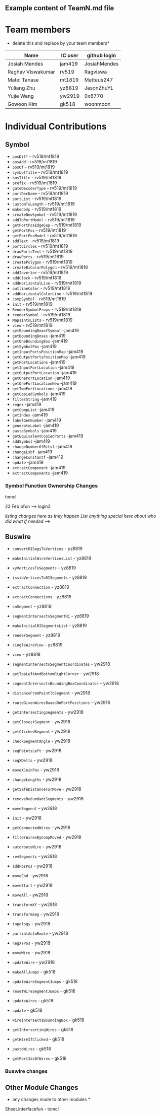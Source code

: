 
## Example content of TeamN.md file

# Team members

* delete this and replace by your team members*

| Name | IC user | github login
|------|----------|-------------
| Josiah Mendes | jam419 | JosiahMendes
| Raghav Viswakumar | rv519 | Ragviswa
| Matei Tanase | mt1819 | Matteus247
| Yuliang Zhu | yz8819 | JasonZhuYL
| Yujie Wang | yw2919 | 0x6770
| Gowoon Kim | gk518 | woonmoon

# Individual Contributions

## Symbol

- `posDiff` - rv519/mt1819
- `posAdd` - rv519/mt1819
- `posOf` - rv519/mt1819
- `symbolTitle` - rv519/mt1819
- `busTitle` - rv519/mt1819
- `prefix` - rv519/mt1819
- `gateDecoderType` - rv519/mt1819
- `portDecName` - rv519/mt1819
- `portList` - rv519/mt1819
- `customToLength` - rv519/mt1819
- `makeComp` - rv519/mt1819
- `createNewSymbol` - rv519/mt1819
- `addToPortModel` - rv519/mt1819
- `getPortPosEdgeGap` - rv519/mt1819
- `getPortPos` - rv519/mt1819
- `getPortPosModel` - rv519/mt1819
- `addText` - rv519/mt1819
- `portCircles` - rv519/mt1819
- `drawPortsText` - rv519/mt1819
- `drawPorts` - rv519/mt1819
- `createPolygon` - rv519/mt1819
- `createBiColorPolygon` - rv519/mt1819
- `addInvertor` - rv519/mt1819
- `addClock` - rv519/mt1819
- `addHorizontalLine` - rv519/mt1819
- `outlineColor` - rv519/mt1819
- `addHorizontalColorLine` - rv519/mt1819
- `compSymbol` - rv519/mt1819
- `init` - rv519/mt1819
- `RenderSymbolProps` - rv519/mt1819
- `renderSymbol` - rv519/mt1819
- `MapsIntoLists` - rv519/mt1819
- `view` - rv519/mt1819
- `getBoundingBoxofSymbol` -jam419
- `getBoundingBoxes` -jam419
- `getOneBoundingBox` -jam419
- `getSymbolPos` -jam419
- `getInputPortsPositionMap` -jam419
- `getOutputPortsPositionMap` -jam419
- `getPortLocations` -jam419
- `getInputPortLocation` -jam419
- `getOutputPortLocation` -jam419
- `getOnePortLocation` -jam419
- `getOnePortLocationNew` -jam419
- `getTwoPortLocations` -jam419
- `getCopiedSymbols` -jam419
- `filterString` -jam419
- `regex` -jam419
- `getCompList` -jam419
- `getIndex` -jam419
- `labelGenNumber` -jam419
- `generateLabel` -jam419
- `pasteSymbols` -jam419
- `getEquivalentCopiedPorts` -jam419
- `addSymbol` -jam419
- `changeNumberOfBitsf` -jam419
- `changeLsbf` -jam419
- `changeConstantf` -jam419
- `update` -jam419
- `extractComponent` -jam419
- `extractComponents` -jam419

### Symbol Function Ownership Changes

<!-- 20 Feb dfun --> tomcl

22 Feb bfun --> login2

*listing changes here as they happen*
*List anything special here about who did what if needed* -->

## Buswire

- `convertRISegsToVertices` - yz8819
- `makeInitialWireVerticesList` - yz8819
- `xyVerticesToSegments` - yz8819
- `issieVerticesToRISegments` - yz8819
- `extractConnection` - yz8819
- `extractConnections` - yz8819
- `onSegment` - yz8819
- `segmentIntersectsSegmentRI` - yz8819
- `makeInitialRISegmentsList` - yz8819
- `renderSegment` - yz8819
- `singleWireView` - yz8819
- `view` - yz8819

- `segmentIntersectsSegmentCoordinates` - yw2918
- `getTopLeftAndBottomRightCorner` - yw2918
- `segmentIntersectsBoundingBoxCoordinates` - yw2918
- `distanceFromPointToSegment` - yw2918
- `routeGivenWiresBasedOnPortPositions` - yw2918
- `getIntersectingSegments` - yw2918
- `getClosestSegment` - yw2918
- `getClickedSegment` - yw2918
- `checkSegmentAngle` - yw2918
- `segPointsLeft` - yw2918
- `segXDelta` - yw2918
- `moveXJoinPos` - yw2918
- `changeLengths` - yw2918
- `getSafeDistanceForMove` - yw2918
- `removeRedundantSegments` - yw2918
- `moveSegment` - yw2918
- `init` - yw2918
- `getConnectedWires` - yw2918
- `filterWiresByCompMoved` - yw2918
- `autorouteWire` - yw2918
- `revSegments` - yw2918
- `addPosPos` - yw2918
- `moveEnd` - yw2918
- `moveStart` - yw2918
- `moveAll` - yw2918
- `transformXY` - yw2918
- `transformSeg` - yw2918
- `topology` - yw2918
- `partialAutoRoute` - yw2918
- `negXYPos` - yw2918
- `moveWire` - yw2918
- `updateWire` - yw2918

- `makeAllJumps` - gk518
- `updateWireSegmentJumps` - gk518
- `resetWireSegmentJumps` - gk518
- `updateWires` - gk518
- `update` - gk518
- `wireIntersectsBoundingBox` - gk518
- `getIntersectingWires` - gk518
- `getWireIfClicked` - gk518
- `pasteWires` - gk518
- `getPortIdsOfWires` - gk518


### Buswire changes

## Other Module Changes

* any changes made to other modules *

Sheet.interfacefun - tomcl



